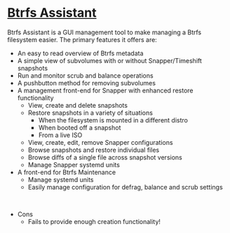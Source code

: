 # [Btrfs Assistant](https://gitlab.com/btrfs-assistant/btrfs-assistant)

Btrfs Assistant is a GUI management tool to make managing a Btrfs filesystem easier. The primary features it offers are:

-   An easy to read overview of Btrfs metadata
-   A simple view of subvolumes with or without Snapper/Timeshift snapshots
-   Run and monitor scrub and balance operations
-   A pushbutton method for removing subvolumes
-   A management front-end for Snapper with enhanced restore functionality
    -   View, create and delete snapshots
    -   Restore snapshots in a variety of situations
        -   When the filesystem is mounted in a different distro
        -   When booted off a snapshot
        -   From a live ISO
    -   View, create, edit, remove Snapper configurations
    -   Browse snapshots and restore individual files
    -   Browse diffs of a single file across snapshot versions
    -   Manage Snapper systemd units
-   A front-end for Btrfs Maintenance
    -   Manage systemd units
    -   Easily manage configuration for defrag, balance and scrub settings

&nbsp;
- Cons
    - Fails to provide enough creation functionality!
